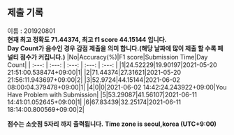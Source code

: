 


  
## 제출 기록  
이름 : 201920801  
**현재 최고 정확도 71.44374, 최고 f1 score 44.15144 입니다.**  
**Day Count가 음수인 경우 감점 제출을 의미 합니다.(해당 날짜에 많이 제출 할 수록 페널티 점수가 커집니다.)**
|No|Accuracy(%)|F1 score|Submission Time|Day Count|
| :---: | :---: | :---: | :---: | :---: |
|1|24.52229|19.90197|2021-05-20 21:51:00.538474+09:00|1|
|2|71.44374|27.31621|2021-05-20 21:56:11.943697+09:00|2|
|3|52.9724|44.15144|2021-06-02 08:00:04.379478+09:00|1|
|4|0|0|2021-06-02 14:42:24.243922+09:00|You Have Problem with Submission|
|5|53.29087|41.56107|2021-06-11 14:41:01.052645+09:00|1|
|6|67.83439|32.25174|2021-06-11 18:14:00.800569+09:00|2|


**점수는 소숫점 5자리 까지 출력됩니다.**
**Time zone is seoul,korea (UTC+9:00)**
